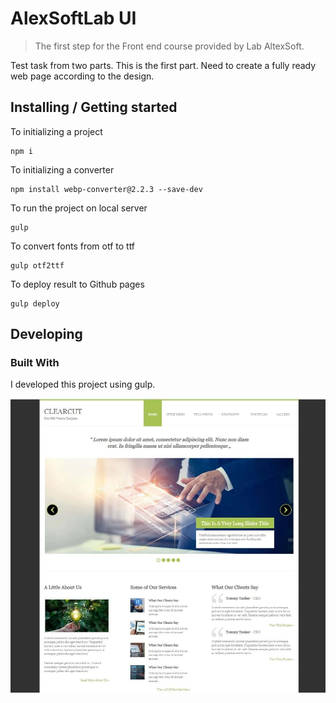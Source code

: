 # AlexSoftLab UI 
> The first step for the Front end course provided by Lab AltexSoft.

Test task from two parts. This is the first part. Need to create a fully ready web page according to the design.

## Installing / Getting started

To initializing a project
```shell
npm i
```

To initializing a converter
```shell
npm install webp-converter@2.2.3 --save-dev
```

To run the project on local server
```shell
gulp
```

To convert fonts from otf to ttf
```shell
gulp otf2ttf
```

To deploy result to Github pages
```shell
gulp deploy
```

## Developing

### Built With

I developed this project using gulp.

![image info](./UI/img/app.jpg)
